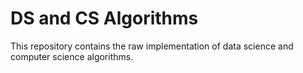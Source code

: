 # DS and CS Algorithms
This repository contains the raw implementation of data science and computer science algorithms.
